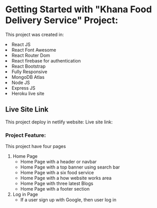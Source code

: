 # Getting Started with "Khana Food Delivery Service" Project:

This project was created in:
<li>React JS </li>
<li>React Font Awesome</li>
<li>React Router Dom</li>
<li>React firebase for authentication</li>
<li>React Bootstrap</li>
<li>Fully Responsive</li>
<li>MongoDB Atlas</li>
<li>Node JS</li>
<li>Express JS</li>
<li>Heroku live site</li>

## Live Site Link

This project deploy in netlify website: Live site link: 

### Project Feature:

This project have four pages
    <ol>
        <li> Home Page
            <ul>
                <li>Home Page with a header or navbar</li>
                <li>Home Page with a top banner using search bar</li>
                <li>Home Page with a  six food service</li>
                <li>Home Page with a how website works area</li>
                <li>Home Page with three latest Blogs</li>
                <li>Home Page with a footer section</li>
            </ul>
        </li>
        <li> Log in Page
            <ul>
                <li>If a user sign up with Google, then user log in </li>
            </ul>
        </li>
    </ol>
